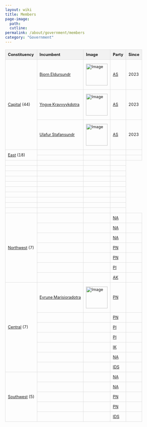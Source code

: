 ```yaml
---
layout: wiki
title: Members
page-image: 
  path: 
  cutline: 
permalink: /about/government/members
category: "Government"
---
```


<style>
table {
  text-align: left;
  border-collapse: collapse;
  width: 100%;
}

th, td {
  border: 1px solid #ddd;
  padding: 8px;
  font-size: 0.8em; /* Make the text 80% of the normal size */
}

th {
  background-color: #f2f2f2;
}

.table-image {
  width: 70px; 
  height: auto; 
  display: block; 
  margin: 5px 0;
}
</style>

<table>
  <thead>
    <tr>
      <th>Constituency</th>
      <th>Incumbent</th>
      <th>Image</th>
      <th>Party</th>
      <th>Since</th>
    </tr>
  </thead>
  <tbody>
    <tr>
      <td rowspan="3"><a href="{{ '/about/locations/capital' | relative_url }}">Capital</a> (44)</td>
      <td><a href="{{ '/politics/2024/11/08/resign/' | relative_url }}">Bjorn Eldursundr</a></td>
      <td><img class="table-image" src="https://upload.wikimedia.org/wikipedia/commons/9/9b/Blake_Stephenson.jpg" alt="Image" /></td>
      <td><span class="party-stripe party-as"></span><a href="{{ '/about/party/as' | relative_url }}">AS</a></td>
      <td>2023</td>
    </tr>
    <tr>
      <td><a href="{{ '/about/people/yngve-kravvyykdotra' | relative_url }}">Yngve Kravvyykdotra</a></td>
      <td><img class="table-image" src="https://members-api.parliament.uk/api/Members/1588/Portrait?cropType=ThreeFour" alt="Image" /></td>
      <td><span class="party-stripe party-as"></span><a href="{{ '/about/party/as' | relative_url }}">AS</a></td>
      <td>2023</td>
    </tr>
    <tr>
      <td><a href="{{ '/about/people/ulafur-stafansundr' | relative_url }}">Ulafur Stafansundr</a></td>
      <td><img class="table-image" src="https://members-api.parliament.uk/api/Members/1471/Portrait?cropType=ThreeFour&webVersion=false" alt="Image" /></td>
      <td><span class="party-stripe party-as"></span><a href="{{ '/about/party/as' | relative_url }}">AS</a></td>
      <td>2023</td>
    </tr>
        <tr>
      <td rowspan="2"><a href="{{ '/about/locations/east' | relative_url }}">East</a> (18)</td>
      <td></td>
      <td></td>
      <td></td>
      <td></td>
    </tr>
    <tr>
      <td></td>
      <td></td>
      <td></td>
      <td></td>
    </tr>
    <tr>
      <td></td>
      <td></td>
      <td></td>
      <td></td>
    </tr>
    <tr>
      <td></td>
      <td></td>
      <td></td>
      <td></td>
    </tr>
    <tr>
      <td></td>
      <td></td>
      <td></td>
      <td></td>
    </tr>
    <tr>
      <td></td>
      <td></td>
      <td></td>
      <td></td>
    </tr>
    <tr>
      <td></td>
      <td></td>
      <td></td>
      <td></td>
    </tr>
    <tr>
      <td></td>
      <td></td>
      <td></td>
      <td></td>
    </tr>
    <tr>
      <td></td>
      <td></td>
      <td></td>
      <td></td>
    </tr>
    <tr>
      <td></td>
      <td></td>
      <td></td>
      <td></td>
    </tr>
    <tr>
      <td></td>
      <td></td>
      <td></td>
      <td></td>
    </tr>
    <tr>
      <td></td>
      <td></td>
      <td></td>
      <td></td>
    </tr>
    <tr>
      <td rowspan="7"><a href="{{ '/about/locations/northwest' | relative_url }}">Northwest</a> (7)</td>
      <td></td>
      <td></td>
      <td><span class="party-stripe party-na"></span><a href="{{ '/about/party/na' | relative_url }}">NA</a></td>
      <td></td>
    </tr>
    <tr>
      <td></td>
      <td></td>
      <td><span class="party-stripe party-na"></span><a href="{{ '/about/party/na' | relative_url }}">NA</a></td>
      <td></td>
    </tr>
    <tr>
      <td></td>
      <td></td>
      <td><span class="party-stripe party-na"></span><a href="{{ '/about/party/na' | relative_url }}">NA</a></td>
      <td></td>
    </tr>
    <tr>
      <td></td>
      <td></td>
      <td><span class="party-stripe party-pn"></span><a href="{{ '/about/party/pn' | relative_url }}">PN</a></td>
      <td></td>
    </tr>
    <tr>
      <td></td>
      <td></td>
      <td><span class="party-stripe party-pn"></span><a href="{{ '/about/party/pn' | relative_url }}">PN</a></td>
      <td></td>
    </tr>
    <tr>
      <td></td>
      <td></td>
      <td><span class="party-stripe party-pi"></span><a href="{{ '/about/party/pi' | relative_url }}">PI</a></td>
      <td></td>
    </tr>
    <tr>
      <td></td>
      <td></td>
      <td><span class="party-stripe party-ak"></span><a href="{{ '/about/party/ak' | relative_url }}">AK</a></td>
      <td></td>
    </tr>
        <tr>
      <td rowspan="7"><a href="{{ '/about/locations/central' | relative_url }}">Central</a> (7)</td>
      <td><a href="{{ '/about/people/eyrune-marisioradotra' | relative_url }}">Eyrune Marisioradotra</a></td>
      <td><img class="table-image" src="https://members-api.parliament.uk/api/Members/8/Portrait?cropType=ThreeFour&webVersion=false" alt="Image" /></td>
      <td><span class="party-stripe party-pn"></span><a href="{{ '/about/party/pn' | relative_url }}">PN</a></td>
      <td></td>
    </tr>
    <tr>
      <td></td>
      <td></td>
      <td><span class="party-stripe party-pn"></span><a href="{{ '/about/party/pn' | relative_url }}">PN</a></td>
      <td></td>
    </tr>
    <tr>
      <td></td>
      <td></td>
      <td><span class="party-stripe party-pi"></span><a href="{{ '/about/party/pi' | relative_url }}">PI</a></td>
      <td></td>
    </tr>
    <tr>
      <td></td>
      <td></td>
      <td><span class="party-stripe party-pi"></span><a href="{{ '/about/party/pi' | relative_url }}">PI</a></td>
      <td></td>
    </tr>
    <tr>
      <td></td>
      <td></td>
      <td><span class="party-stripe party-ik"></span><a href="{{ '/about/party/ik' | relative_url }}">IK</a></td>
      <td></td>
    </tr>
    <tr>
      <td></td>
      <td></td>
      <td><span class="party-stripe party-na"></span><a href="{{ '/about/party/na' | relative_url }}">NA</a></td>
      <td></td>
    </tr>
    <tr>
      <td></td>
      <td></td>
      <td><span class="party-stripe party-ids"></span><a href="{{ '/about/party/ids' | relative_url }}">IDS</a></td>
      <td></td>
    </tr>
    <tr>
      <td rowspan="5"><a href="{{ '/about/locations/southwest' | relative_url }}">Southwest</a> (5)</td>
      <td></td>
      <td></td>
      <td><span class="party-stripe party-na"></span><a href="{{ '/about/party/na' | relative_url }}">NA</a></td>
      <td></td>
    </tr>
    <tr>
      <td></td>
      <td></td>
      <td><span class="party-stripe party-na"></span><a href="{{ '/about/party/na' | relative_url }}">NA</a></td>
      <td></td>
    </tr>
        <tr>
      <td></td>
      <td></td>
      <td><span class="party-stripe party-pn"></span><a href="{{ '/about/party/pn' | relative_url }}">PN</a></td>
      <td></td>
    </tr>
    <tr>
      <td></td>
      <td></td>
      <td><span class="party-stripe party-pn"></span><a href="{{ '/about/party/pn' | relative_url }}">PN</a></td>
      <td></td>
    </tr>
    <tr>
      <td></td>
      <td></td>
      <td><span class="party-stripe party-ids"></span><a href="{{ '/about/party/ids' | relative_url }}">IDS</a></td>
      <td></td>
    </tr>
  </tbody>
</table>